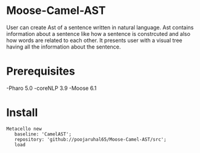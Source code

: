# Moose-Camel-AST

User can create Ast of a sentence written in natural language.
Ast contains information about a sentence like how a sentence is constrcuted and also
how words are related to each other. It presents user with a visual tree having all the information about the sentence.

# Prerequisites
-Pharo 5.0
-coreNLP 3.9
-Moose 6.1

# Install
```smalltalk
Metacello new
   baseline: 'CamelAST';
   repository: 'github://poojaruhal65/Moose-Camel-AST/src';
   load
```
